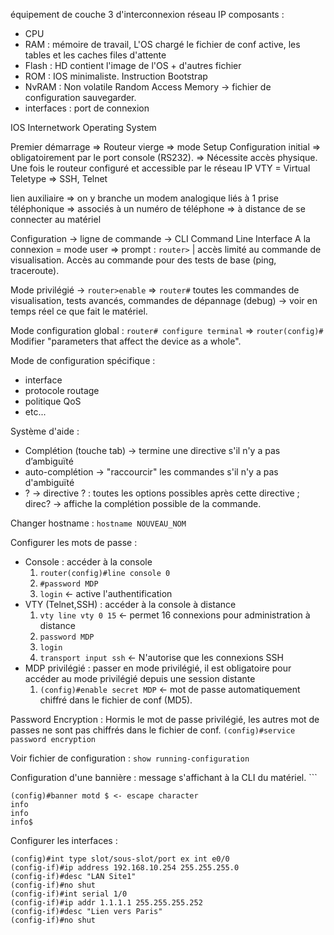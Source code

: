 équipement de couche 3 d'interconnexion réseau IP
composants : 
- CPU
- RAM : mémoire de travail, L'OS chargé le fichier de conf active, les tables et les caches files d'attente
- Flash : HD contient l'image de l'OS + d'autres fichier
- ROM : IOS minimaliste. Instruction Bootstrap
- NvRAM : Non volatile Random Access Memory -> fichier de configuration sauvegarder.
- interfaces : port de connexion

IOS Internetwork Operating System

Premier démarrage => Routeur vierge => mode Setup
Configuration initial => obligatoirement par le port console (RS232). => Nécessite accès physique.
Une fois le routeur configuré et accessible par le réseau IP
VTY = Virtual Teletype => SSH, Telnet

lien auxiliaire => on y branche un modem analogique liés à 1 prise téléphonique => associés à un numéro de téléphone => à distance de se connecter au matériel

Configuration -> ligne de commande -> CLI Command Line Interface
A la connexion = mode user => prompt : `router>` | accès limité au commande de visualisation.
Accès au commande pour des tests de base (ping, traceroute).

Mode privilégié -> `router>enable` => `router#` toutes les commandes de visualisation, tests avancés, commandes de dépannage (debug) -> voir en temps réel ce que fait le matériel.

Mode configuration global : `router# configure terminal` => `router(config)#` Modifier "parameters that affect the device as a whole".

Mode de configuration spécifique :
- interface
- protocole routage
- politique QoS
- etc...

Système d'aide :
- Complétion (touche tab) -> termine une directive s'il n'y a pas d’ambiguïté
- auto-complétion -> "raccourcir" les commandes s'il n'y a pas d'ambiguïté
- ? -> directive ? : toutes les options possibles après cette directive ; direc? -> affiche la complétion possible de la commande.

Changer hostname : `hostname NOUVEAU_NOM`

Configurer les mots de passe :
- Console : accéder à la console 
	1. `router(config)#line console 0`
	2. `#password MDP`
	3. `login` <- active l'authentification
- VTY (Telnet,SSH) : accéder à la console à distance
	1. `vty line vty 0 15` <- permet 16 connexions pour administration à distance
	2. `password MDP`
	3. `login`
	4. `transport input ssh` <- N'autorise que les connexions SSH
- MDP privilégié : passer en mode privilégié, il est obligatoire pour accéder au mode privilégié depuis une session distante
	1. `(config)#enable secret MDP` <- mot de passe automatiquement chiffré dans le fichier de conf (MD5).

Password Encryption :
Hormis le mot de passe privilégié, les autres mot de passes ne sont pas chiffrés dans le fichier de conf.
`(config)#service password encryption`

Voir fichier de configuration : `show running-configuration`

Configuration d'une bannière : message s'affichant à la CLI du matériel. ```
```cisco-CLI
(config)#banner motd $ <- escape character
info
info
info$
```

Configurer les interfaces : 
```cisco-CLI
(config)#int type slot/sous-slot/port ex int e0/0
(config-if)#ip address 192.168.10.254 255.255.255.0
(config-if)#desc "LAN Site1"
(config-if)#no shut
(config-if)#int serial 1/0
(config-if)#ip addr 1.1.1.1 255.255.255.252
(config-if)#desc "Lien vers Paris"
(config-if)#no shut
```
